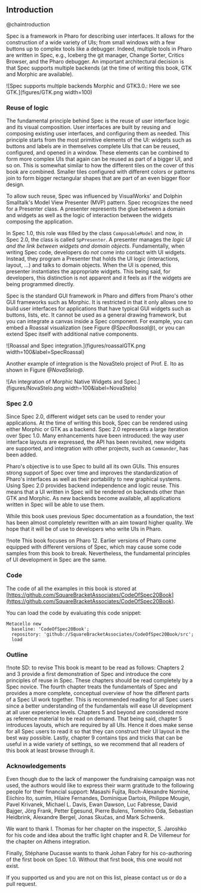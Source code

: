 ## Introduction
@chaintroduction

Spec is a framework in Pharo for describing user interfaces. It allows for the construction of a wide variety of UIs; from small windows with a few buttons up to complex tools like a debugger. Indeed, multiple tools in Pharo are written in Spec, e.g., Iceberg the git manager, Change Sorter, Critics Browser, and the Pharo debugger.
An important architectural decision is that Spec supports multiple backends (at the time of writing this book, GTK and Morphic are available).

![Spec supports multiple backends Morphic and GTK3.0.: Here we see GTK.](figures/GTK.png width=100)

### Reuse of logic

The fundamental principle behind Spec is the reuse of user interface logic and its visual composition. User interfaces are built by reusing and composing existing user interfaces, and configuring them as needed. This principle starts from the most primitive elements of the UI: widgets such as buttons and labels are in themselves complete UIs that can be reused, configured, and opened in a window. These elements can be combined to form more complex UIs that again can be reused as part of a bigger UI, and so on. This is somewhat similar to how the different tiles on the cover of this book are combined. Smaller tiles configured with different colors or patterns join to form bigger rectangular shapes that are part of an even bigger floor design.

To allow such reuse, Spec was influenced by VisualWorks' and Dolphin Smalltalk's Model View Presenter (MVP) pattern. Spec recognizes the need for a Presenter class. A presenter represents the glue between a domain and widgets as well as the logic of interaction between the widgets composing the application.

In Spec 1.0, this role was filled by the class `ComposableModel` and now, in Spec 2.0, the class is called `SpPresenter`. A presenter manages the _logic UI and the link between widgets and domain objects_. Fundamentally, when writing Spec code,  developers do _not_ come into contact with UI widgets. Instead, they program a Presenter that holds the UI logic (interactions, layout, ...) and talks to domain objects. When the UI is opened, this presenter instantiates the appropriate widgets. This being said, for developers, this distinction is not apparent and it feels as if the widgets are being programmed directly.

Spec is the standard GUI framework in Pharo and differs from Pharo's other GUI frameworks such as Morphic. It is restricted in that it only allows one to build user interfaces for applications that have typical GUI widgets such as buttons, lists, etc. It cannot be used as a general drawing framework, but you can integrate a canvas inside a Spec component. For example, you can embed a Roassal visualization \(see Figure *@SpecRoassal@*\), or you can extend Spec itself with additional native components.

![Roassal and Spec integration.](figures/roassalGTK.png width=100&label=SpecRoassal)

Another example of integration is the NovaStelo project of Prof. E. Ito as shown in Figure *@NovaStelo@*.

![An integration of Morphic Native Widgets and Spec.](figures/NovaStelo.png width=100&label=NovaStelo)

### Spec 2.0

Since Spec 2.0, different widget sets can be used to render your applications. At the time of writing this book, Spec can be rendered using either Morphic or GTK as a backend.
Spec 2.0 represents a large iteration over Spec 1.0. Many enhancements have been introduced: the way user interface layouts are expressed, the API has been revisited, new widgets are supported, and integration with other projects, such as `Commander`, has been added.

Pharo's objective is to use Spec to build all its own GUIs. This ensures strong support of Spec over time and improves the standardization of Pharo's interfaces as well as their portability to new graphical systems.
Using Spec 2.0 provides backend independence and logic reuse.
This means that a UI written in Spec will be rendered on backends other than GTK and Morphic. As new backends become available, all applications written in Spec will be able to use them.

While this book uses previous Spec documentation as a foundation, the text has been almost completely rewritten with an aim toward higher quality. We hope that it will be of use to developers who write UIs in Pharo.

!!note This book focuses on Pharo 12. Earlier versions of Pharo come equipped with different versions of Spec, which may cause some code samples from this book to break. Nevertheless, the fundamental principles of UI development in Spec are the same.

### Code

The code of all the examples in this book is stored at [https://github.com/SquareBracketAssociates/CodeOfSpec20Book](https://github.com/SquareBracketAssociates/CodeOfSpec20Book).

You can load the code by evaluating this code snippet:

```
Metacello new
  baseline: 'CodeOfSpec20Book';
  repository: 'github://SquareBracketAssociates/CodeOfSpec20Book/src';
  load
```

### Outline

!!note SD: to revise
This book is meant to be read as follows: Chapters 2 and 3 provide a first demonstration of Spec and introduce the core principles of reuse in Spec. These chapters should be read completely by a Spec novice. The fourth chapter treats the fundamentals of Spec and provides a more complete, conceptual overview of how the different parts of a Spec UI work together. This is recommended reading for all Spec users since a better understanding of the fundamentals will ease UI development at all user experience levels. Chapters 5 and beyond are considered more as reference material to be read on demand. That being said, chapter 5 introduces layouts, which are required by all UIs. Hence it does make sense for all Spec users to read it so that they can construct their UI layout in the best way possible.  Lastly, chapter 9 contains tips and tricks that can be useful in a wide variety of settings, so we recommend that all readers of this book at least browse through it.

### Acknowledgements

Even though due to the lack of manpower the fundraising campaign was not used,
the authors would like to express their warm gratitude to the following people for their financial support: Masashi Fujita, Roch-Alexandre Nominé, Eiichiro Ito, sumim, Hilaire Fernandes, Dominique Dartois, Philippe Mougin, Pavel Krivanek, Michael L. Davis, Ewan Dawson, Luc Fabresse, David Bajger, Jörg Frank, Petter Egesund, Pierre Bulens, Tomohiro Oda, Sebastian Heidbrink, Alexandre Bergel, Jonas Skučas, and Mark Schwenk.

We want to thank I. Thomas for her chapter on the inspector, S. Jaroshko for his code and idea about the traffic light chapter and R. De Villemeur for the chapter on Athens integration.

Finally, Stéphane Ducasse wants to thank Johan Fabry for his co-authoring of the first book on Spec 1.0. Without that first book, this one would not exist.

If you supported us and you are not on this list, please contact us or do a pull request.
